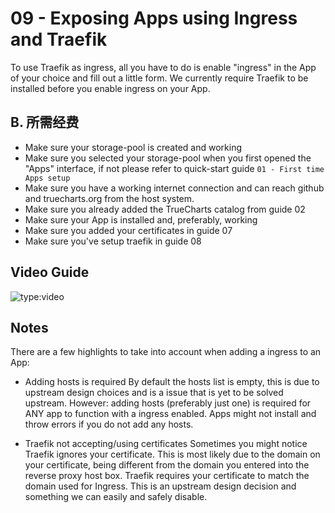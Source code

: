 # 09 - Exposing Apps using Ingress and Traefik

To use Traefik as ingress, all you have to do is enable "ingress" in the App of your choice and fill out a little form. We currently require Traefik to be installed before you enable ingress on your App.

## B. 所需经费

- Make sure your storage-pool is created and working
- Make sure you selected your storage-pool when you first opened the "Apps" interface, if not please refer to quick-start guide `01 - First time Apps setup`
- Make sure you have a working internet connection and can reach github and truecharts.org from the host system.
- Make sure you already added the TrueCharts catalog from guide 02
- Make sure your App is installed and, preferably, working
- Make sure you added your certificates in guide 07
- Make sure you've setup traefik in guide 08

## Video Guide

![type:video](https://www.youtube.com/embed/0Rmav5gyAwI)

## Notes

There are a few highlights to take into account when adding a ingress to an App:

- Adding hosts is required By default the hosts list is empty, this is due to upstream design choices and is a issue that is yet to be solved upstream. However: adding hosts (preferably just one) is required for ANY app to function with a ingress enabled. Apps might not install and throw errors if you do not add any hosts.

- Traefik not accepting/using certificates Sometimes you might notice Traefik ignores your certificate. This is most likely due to the domain on your certificate, being different from the domain you entered into the reverse proxy host box. Traefik requires your certificate to match the domain used for Ingress. This is an upstream design decision and something we can easily and safely disable.
